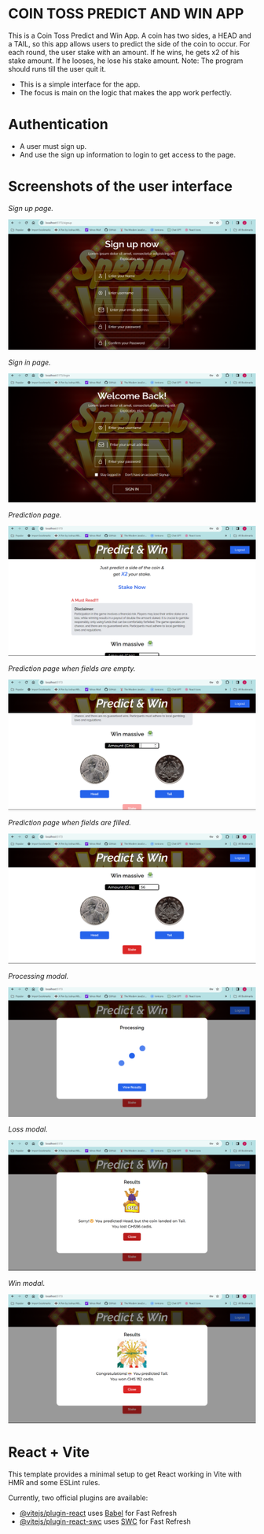 # COIN TOSS PREDICT AND WIN APP

This is a Coin Toss Predict and Win App. 
A coin has two sides, a HEAD and a TAIL, so this app allows users to predict the side of the coin to occur. For each round, the user stake with an amount. If he wins, he gets x2 of his stake amount. If he looses, he lose his stake amount.
Note: The program should runs till the user quit it.

- This is a simple interface for the app.
- The focus is main on the logic that makes the app work perfectly.


# Authentication 
- A user must sign up.
- And use the sign up information to login to get access to the page.


# Screenshots of the user interface

*Sign up page.*

![Signup page](https://github.com/Tulasijoshua/coin_prediction_app/raw/main/src/assets/readMe_imgs/signup.png)

*Sign in page.*

![Login page](https://github.com/Tulasijoshua/coin_prediction_app/raw/main/src/assets/readMe_imgs/login.png)

*Prediction page.*

![Prediction page](https://github.com/Tulasijoshua/coin_prediction_app/raw/main/src/assets/readMe_imgs/prediction_page.png)

*Prediction page when fields are empty.*

![Empty Prediction fields](https://github.com/Tulasijoshua/coin_prediction_app/raw/main/src/assets/readMe_imgs/empty_prediction_fields.png)

*Prediction page when fields are filled.*

![Field Prediction field](https://github.com/Tulasijoshua/coin_prediction_app/raw/main/src/assets/readMe_imgs/filled_prediction_fields.png)

*Processing modal.*

![Processing modal](https://github.com/Tulasijoshua/coin_prediction_app/raw/main/src/assets/readMe_imgs/processing_page.png)

*Loss modal.*

![Loss page](https://github.com/Tulasijoshua/coin_prediction_app/raw/main/src/assets/readMe_imgs/loss_page.png)

*Win modal.*

![Win page](https://github.com/Tulasijoshua/coin_prediction_app/raw/main/src/assets/readMe_imgs/win_page.png)


# React + Vite

This template provides a minimal setup to get React working in Vite with HMR and some ESLint rules.

Currently, two official plugins are available:

- [@vitejs/plugin-react](https://github.com/vitejs/vite-plugin-react/blob/main/packages/plugin-react/README.md) uses [Babel](https://babeljs.io/) for Fast Refresh
- [@vitejs/plugin-react-swc](https://github.com/vitejs/vite-plugin-react-swc) uses [SWC](https://swc.rs/) for Fast Refresh
